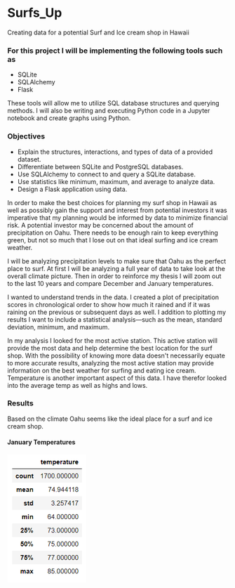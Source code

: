 # Surfs_Up
Creating data for a potential Surf and Ice cream shop in Hawaii 

### For this project I will be implementing the following tools such as 
* SQLite
* SQLAlchemy
* Flask 

These tools will allow me to utilize SQL database structures and querying methods. I will also be writing and executing Python code in a Jupyter notebook and create graphs using Python.

### Objectives
* Explain the structures, interactions, and types of data of a provided dataset.
* Differentiate between SQLite and PostgreSQL databases.
* Use SQLAlchemy to connect to and query a SQLite database.
* Use statistics like minimum, maximum, and average to analyze data.
* Design a Flask application using data.

In order to make the best choices for planning my surf shop in Hawaii as well as possibly gain the support and interest from potential investors it was imperative that my planning would be informed by data to minimize financial risk. A potential investor may be concerned about the amount of precipitation on Oahu. There needs to be enough rain to keep everything green, but not so much that I lose out on that ideal surfing and ice cream weather.

I will be analyzing precipitation levels to make sure that Oahu as the perfect place to surf. At first I will be analyzing a full year of data to take look at the overall climate picture. Then in order to reinforce my thesis I will zoom out to the last 10 years and compare December and January temperatures.  

I wanted to understand trends in the data. I created a plot of precipitation scores in chronological order to show how much it rained and if it was raining on the previous or subsequent days as well. I addition to plotting my results I want to include a statistical analysis—such as the mean, standard deviation, minimum, and maximum. 

In my analysis I looked for the most active station. This active station will provide the most data and help determine the best location for the surf shop. With the possibility of knowing more data doesn't necessarily equate to more accurate results, analyzing the most active station may provide information on the best weather for surfing and eating ice cream. Temperature is another important aspect of this data. I have therefor looked into the average temp as well as highs and lows. 


### Results

Based on the climate Oahu seems like the ideal place for a surf and ice cream shop. 

#### January Temperatures
![Jan.temp](https://github.com/Solrys/Surfs_Up/blob/main/resources/jan.temp.png)
